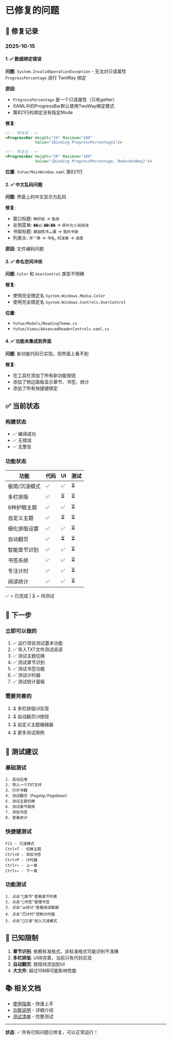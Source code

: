 # 已修复的问题

## 🐛 修复记录

### 2025-10-15

#### 1. ✅ 数据绑定错误
**问题**: `System.InvalidOperationException` - 无法对只读属性 `ProgressPercentage` 进行 TwoWay 绑定

**原因**: 
- `ProgressPercentage` 是一个只读属性（只有getter）
- XAML中的ProgressBar默认使用TwoWay绑定模式
- 第821行的绑定没有指定Mode

**修复**:
```xml
<!-- 修复前 -->
<ProgressBar Height="20" Maximum="100" 
             Value="{Binding ProgressPercentage}"/>

<!-- 修复后 -->
<ProgressBar Height="20" Maximum="100" 
             Value="{Binding ProgressPercentage, Mode=OneWay}"/>
```

**位置**: `YuYue/MainWindow.xaml` 第821行

#### 2. ✅ 中文乱码问题
**问题**: 界面上的中文显示为乱码

**修复**:
- 窗口标题: `楸奸槄` → `鱼阅`
- 左侧菜单: `��ҳС˵��С��` → `碎片化小说阅读`
- 书架标题: `鎴戠殑涔︽灦` → `我的书架`
- 列表头: `涔﹀悕` → `书名`, `杩涘害` → `进度`

**原因**: 文件编码问题

#### 3. ✅ 命名空间冲突
**问题**: `Color` 和 `UserControl` 类型不明确

**修复**:
- 使用完全限定名 `System.Windows.Media.Color`
- 使用完全限定名 `System.Windows.Controls.UserControl`

**位置**: 
- `YuYue/Models/ReadingTheme.cs`
- `YuYue/Views/AdvancedReaderControls.xaml.cs`

#### 4. ✅ 功能未集成到界面
**问题**: 新功能代码已实现，但界面上看不到

**修复**:
- 在工具栏添加了所有新功能按钮
- 添加了侧边面板显示章节、书签、统计
- 添加了所有快捷键绑定

## ✅ 当前状态

### 构建状态
- ✅ 编译成功
- ✅ 无错误
- ✅ 无警告

### 功能状态
| 功能 | 代码 | UI | 测试 |
|------|------|-----|------|
| 极简/沉浸模式 | ✅ | ✅ | ⏳ |
| 多栏排版 | ✅ | ⏳ | ⏳ |
| 8种护眼主题 | ✅ | ✅ | ⏳ |
| 自定义主题 | ✅ | ⏳ | ⏳ |
| 细化排版设置 | ✅ | ✅ | ⏳ |
| 自动翻页 | ✅ | ⏳ | ⏳ |
| 智能章节识别 | ✅ | ✅ | ⏳ |
| 书签系统 | ✅ | ✅ | ⏳ |
| 专注计时 | ✅ | ✅ | ⏳ |
| 阅读统计 | ✅ | ✅ | ⏳ |

✅ = 已完成 | ⏳ = 待测试

## 🚀 下一步

### 立即可以做的
1. ✅ 运行项目测试基本功能
2. ✅ 导入TXT文件测试阅读
3. ✅ 测试主题切换
4. ✅ 测试章节识别
5. ✅ 测试书签功能
6. ✅ 测试计时器
7. ✅ 测试统计面板

### 需要完善的
1. ⏳ 多栏排版UI实现
2. ⏳ 自动翻页UI按钮
3. ⏳ 自定义主题编辑器
4. ⏳ 更多测试用例

## 📝 测试建议

### 基础测试
```
1. 启动应用
2. 导入一个TXT文件
3. 打开书籍
4. 测试翻页（PageUp/PageDown）
5. 测试主题切换
6. 测试章节跳转
7. 添加书签
8. 查看统计
```

### 快捷键测试
```
F11 - 沉浸模式
Ctrl+T - 切换主题
Ctrl+D - 添加书签
Ctrl+P - 计时器
Ctrl+↑ - 上一章
Ctrl+↓ - 下一章
```

### 功能测试
```
1. 点击"📖章节"查看章节列表
2. 点击"🔖书签"管理书签
3. 点击"📊统计"查看阅读数据
4. 点击"⏱️计时"控制计时器
5. 点击"🎯沉浸"进入沉浸模式
```

## 🎯 已知限制

1. **章节识别**: 依赖标准格式，非标准格式可能识别不准确
2. **多栏排版**: UI待完善，当前只有代码实现
3. **自动翻页**: 按钮待添加到UI
4. **大文件**: 超过10MB可能影响性能

## 📚 相关文档

- [使用指南](HOW_TO_USE_NEW_FEATURES.md) - 快速上手
- [功能说明](ADVANCED_FEATURES.md) - 详细介绍
- [测试清单](TEST_CHECKLIST.md) - 完整测试

---

**状态**: ✅ 所有已知问题已修复，可以正常运行！
